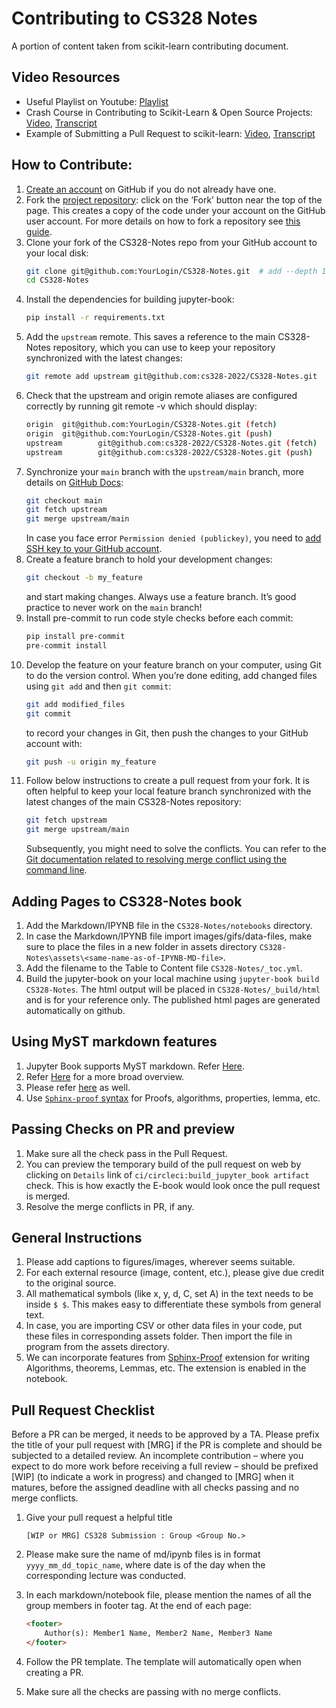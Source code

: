 # Contributing to CS328 Notes

A portion of content taken from scikit-learn contributing document.

## Video Resources
- Useful Playlist on Youtube: [Playlist](https://www.youtube.com/playlist?list=PLBKcU7Ik-ir-b1fwjNabO3b8ebs9ez5ga)
- Crash Course in Contributing to Scikit-Learn & Open Source Projects: [Video](https://www.youtube.com/watch?v=5OL8XoMMOfA), [Transcript](https://github.com/data-umbrella/event-transcripts/blob/main/2020/05-andreas-mueller-contributing.md)
- Example of Submitting a Pull Request to scikit-learn: [Video](https://www.youtube.com/watch?v=PU1WyDPGePI), [Transcript](https://github.com/data-umbrella/event-transcripts/blob/main/2020/06-reshama-shaikh-sklearn-pr.md)

## How to Contribute:
1. [Create an account](https://github.com/) on GitHub if you do not already have one.
2. Fork the [project repository](https://github.com/cs328-2022/CS328-Notes): click on the ‘Fork’ button near the top of the page. This creates a copy of the code under your account on the GitHub user account. For more details on how to fork a repository see [this guide](https://docs.github.com/en/get-started/quickstart/fork-a-repo).
3. Clone your fork of the CS328-Notes repo from your GitHub account to your local disk:
    ```bash
    git clone git@github.com:YourLogin/CS328-Notes.git  # add --depth 1 if your connection is slow
    cd CS328-Notes
    ```
4. Install the dependencies for building jupyter-book:
    ```bash
    pip install -r requirements.txt
    ```
5. Add the `upstream` remote. This saves a reference to the main CS328-Notes repository, which you can use to keep your repository synchronized with the latest changes:
    ```bash
    git remote add upstream git@github.com:cs328-2022/CS328-Notes.git
    ```
6. Check that the upstream and origin remote aliases are configured correctly by running git remote -v which should display:
    ```bash
    origin  git@github.com:YourLogin/CS328-Notes.git (fetch)
    origin  git@github.com:YourLogin/CS328-Notes.git (push)
    upstream        git@github.com:cs328-2022/CS328-Notes.git (fetch)
    upstream        git@github.com:cs328-2022/CS328-Notes.git (push)
    ```
7. Synchronize your `main` branch with the `upstream/main` branch, more details on [GitHub Docs](https://docs.github.com/en/pull-requests/collaborating-with-pull-requests/working-with-forks/syncing-a-fork):
    ```bash
    git checkout main
    git fetch upstream
    git merge upstream/main
    ```
    In case you face error `Permission denied (publickey)`, you need to [add SSH key to your GitHub account](https://docs.github.com/en/authentication/connecting-to-github-with-ssh/adding-a-new-ssh-key-to-your-github-account).
8. Create a feature branch to hold your development changes:
    ```bash
    git checkout -b my_feature
    ```
    and start making changes. Always use a feature branch. It’s good practice to never work on the `main` branch!
9. Install pre-commit to run code style checks before each commit:
    ```bash
    pip install pre-commit
    pre-commit install
    ```
10. Develop the feature on your feature branch on your computer, using Git to do the version control. When you’re done editing, add changed files using `git add` and then `git commit`:
    ```bash
    git add modified_files
    git commit
    ```
    to record your changes in Git, then push the changes to your GitHub account with:
    ```bash
    git push -u origin my_feature
    ```
11. Follow below instructions to create a pull request from your fork.
    It is often helpful to keep your local feature branch synchronized with the latest changes of the main CS328-Notes repository:
    ```bash
    git fetch upstream
    git merge upstream/main
    ```
    Subsequently, you might need to solve the conflicts. You can refer to the [Git documentation related to resolving merge conflict using the command line](https://docs.github.com/en/pull-requests/collaborating-with-pull-requests/addressing-merge-conflicts/resolving-a-merge-conflict-using-the-command-line).

## Adding Pages to CS328-Notes book
1. Add the Markdown/IPYNB file in the `CS328-Notes/notebooks` directory.
2. In case the Markdown/IPYNB file import images/gifs/data-files, make sure to place the files in a new folder in assets directory `CS328-Notes\assets\<same-name-as-of-IPYNB-MD-file>`.
3. Add the filename to the Table to Content file `CS328-Notes/_toc.yml`.
4. Build the jupyter-book on your local machine using `jupyter-book build CS328-Notes`. The html output will be placed in `CS328-Notes/_build/html` and is for your reference only. The published html pages are generated automatically on github.

## Using MyST markdown features
1. Jupyter Book supports MyST markdown. Refer [Here](https://jupyterbook.org/content/myst.html).
2. Refer [Here](https://jupyterbook.org/content/index.html) for a more broad overview.
3. Please refer [here](https://jupyterbook.org/content/executable/index.html) as well.
4. Use [`Sphinx-proof` syntax](https://sphinx-proof.readthedocs.io/en/latest/syntax.html) for Proofs, algorithms, properties, lemma, etc.

## Passing Checks on PR and preview
1. Make sure all the check pass in the Pull Request.
2. You can preview the temporary build of the pull request on web by clicking on `Details` link of `ci/circleci:build_jupyter_book artifact` check. This is how exactly the E-book would look once the pull request is merged.
3. Resolve the merge conflicts in PR, if any.

## General Instructions
1. Please add captions to figures/images, wherever seems suitable.
2. For each external resource (image, content, etc.), please give due credit to the original source.
3. All mathematical symbols (like x, y, d, C, set A) in the text needs to be inside `$ $`. This makes easy to differentiate these symbols from general text.
4. In case, you are importing CSV or other data files in your code, put these files in corresponding assets folder. Then import the file in program from the assets directory.
5. We can incorporate features from [Sphinx-Proof](https://sphinx-proof.readthedocs.io/en/latest/syntax.html) extension for writing Algorithms, theorems, Lemmas, etc. The extension is enabled in the notebook.


## Pull Request Checklist
Before a PR can be merged, it needs to be approved by a TA. Please prefix the title of your pull request with [MRG] if the PR is complete and should be subjected to a detailed review. An incomplete contribution – where you expect to do more work before receiving a full review – should be prefixed [WIP] (to indicate a work in progress) and changed to [MRG] when it matures, before the assigned deadline with all checks passing and no merge conflicts.

1. Give your pull request a helpful title

   `[WIP or MRG] CS328 Submission : Group <Group No.>`
2. Please make sure the name of md/ipynb files is in format `yyyy_mm_dd_topic_name`, where date is of the day when the corresponding lecture was conducted.
3. In each markdown/notebook file, please mention the names of all the group members in footer tag. At the end of each page:
    ```html
    <footer>
        Author(s): Member1 Name, Member2 Name, Member3 Name
    </footer>
    ```
4. Follow the PR template. The template will automatically open when creating a PR.
5. Make sure all the checks are passing with no merge conflicts.
